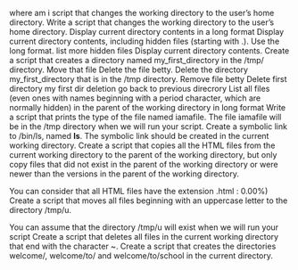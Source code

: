 where am i
script that changes the working directory to the user’s home directory.
Write a script that changes the working directory to the user’s home directory.
Display current directory contents in a long format
Display current directory contents, including hidden files (starting with .). Use the long format.
list more hidden files
Display current directory contents.
Create a script that creates a directory named my_first_directory in the /tmp/ directory.
Move that file
Delete the file betty.
Delete the directory my_first_directory that is in the /tmp directory.
Remove file betty
Delete first directory
my first dir deletion
go back to previous direcrory
List all files (even ones with names beginning with a period character, which are normally hidden) in the parent of the working directory in long format
Write a script that prints the type of the file named iamafile. The file iamafile will be in the /tmp directory when we will run your script.
Create a symbolic link to /bin/ls, named __ls__. The symbolic link should be created in the current working directory.
Create a script that copies all the HTML files from the current working directory to the parent of the working directory, but only copy files that did not exist in the parent of the working directory or were newer than the versions in the parent of the working directory.

You can consider that all HTML files have the extension .html
: 0.00%)
Create a script that moves all files beginning with an uppercase letter to the directory /tmp/u.

You can assume that the directory /tmp/u will exist when we will run your script
Create a script that deletes all files in the current working directory that end with the character ~.
Create a script that creates the directories welcome/, welcome/to/ and welcome/to/school in the current directory.
